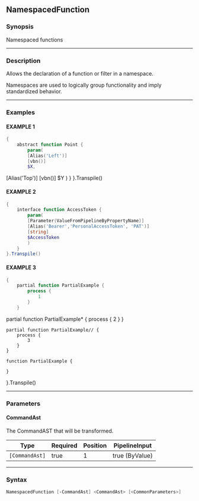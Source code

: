 NamespacedFunction
------------------




### Synopsis
Namespaced functions



---


### Description

Allows the declaration of a function or filter in a namespace.

Namespaces are used to logically group functionality and imply standardized behavior.



---


### Examples
#### EXAMPLE 1
```PowerShell
{
    abstract function Point {
        param(
        [Alias('Left')]
        [vbn()]
        $X,
```
[Alias('Top')]
        [vbn()]
        $Y
        )
    }
}.Transpile()
#### EXAMPLE 2
```PowerShell
{
    interface function AccessToken {
        param(
        [Parameter(ValueFromPipelineByPropertyName)]
        [Alias('Bearer','PersonalAccessToken', 'PAT')]
        [string]
        $AccessToken
        )
    }
}.Transpile()
```

#### EXAMPLE 3
```PowerShell
{
    partial function PartialExample {
        process {
            1
        }
    }
```
partial function PartialExample* {
        process {
            2
        }
    }

    partial function PartialExample// {
        process {
            3
        }
    }        

    function PartialExample {
        
    }
}.Transpile()


---


### Parameters
#### **CommandAst**

The CommandAST that will be transformed.






|Type          |Required|Position|PipelineInput |
|--------------|--------|--------|--------------|
|`[CommandAst]`|true    |1       |true (ByValue)|





---


### Syntax
```PowerShell
NamespacedFunction [-CommandAst] <CommandAst> [<CommonParameters>]
```
